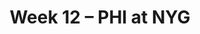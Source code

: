 ---
layout: game
title: Week 12 – PHI at NYG
season: 2021
game_id: 2021_12_PHI_NYG
away_team: PHI
home_team: NYG
---